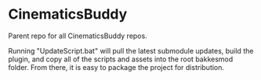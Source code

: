 # CinematicsBuddy
Parent repo for all CinematicsBuddy repos.

Running "UpdateScript.bat" will pull the latest submodule updates, build the plugin, and copy all of the scripts and assets into the root bakkesmod folder. From there, it is easy to package the project for distribution.

